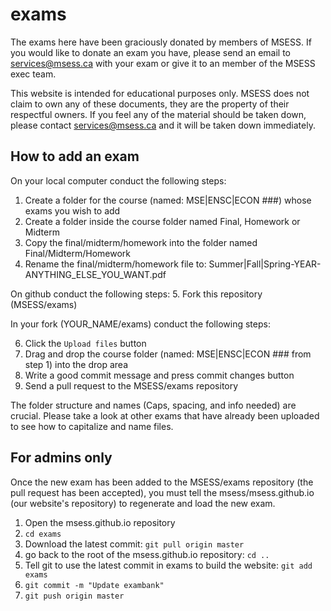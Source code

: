 # exams

The exams here have been graciously donated by members of MSESS. If you would like to donate an exam you have, please send an email to services@msess.ca with your exam or give it to an member of the MSESS exec team.

This website is intended for educational purposes only. MSESS does not claim to own any of these documents, they are the property of their respectful owners. If you feel any of the material should be taken down, please contact services@msess.ca and it will be taken down immediately.

## How to add an exam

On your local computer conduct the following steps: 
1. Create a folder for the course (named: MSE|ENSC|ECON ###) whose exams you wish to add
2. Create a folder inside the course folder named Final, Homework or Midterm
3. Copy the final/midterm/homework into the folder named Final/Midterm/Homework
4. Rename the final/midterm/homework file to: Summer|Fall|Spring-YEAR-ANYTHING_ELSE_YOU_WANT.pdf

On github conduct the following steps:
5. Fork this repository (MSESS/exams)

In your fork (YOUR_NAME/exams) conduct the following steps:

6. Click the `Upload files` button
7. Drag and drop the course folder (named: MSE|ENSC|ECON ### from step 1) into the drop area
8. Write a good commit message and press commit changes button
9. Send a pull request to the MSESS/exams repository

The folder structure and names (Caps, spacing, and info needed) are crucial. Please take a look at other exams that have already been uploaded to see how to capitalize and name files.


## For admins only

Once the new exam has been added to the MSESS/exams repository (the pull request has been accepted), you must tell the msess/msess.github.io (our website's repository) to regenerate and load the new exam.

1. Open the msess.github.io repository
2. `cd exams`
3. Download the latest commit: `git pull origin master`
4. go back to the root of the msess.github.io repository: `cd ..`
5. Tell git to use the latest commit in exams to build the website: `git add exams`
6. `git commit -m "Update exambank"`
7. `git push origin master`
